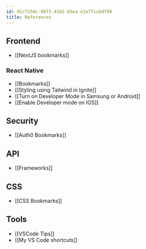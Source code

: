 ```yaml
---
id: 91cf334c-9073-4182-83ea-e1e77ccbdf98
title: References
---
```

## Frontend
- [[NextJS bookmarks]]

### React Native
- [[Bookmarks]]
- [[Styling using Tailwind in Ignite]]
- [[Turn on Developer Mode in Samsung or Android]]
- [[Enable Developer mode on IOS]]

## Security
- [[Auth0 Bookmarks]]

## API
- [[Frameworks]]


## CSS
- [[CSS Bookmarks]]

## Tools
- [[VSCode Tips]]
- [[My VS Code shortcuts]]